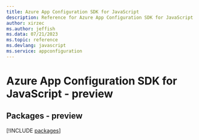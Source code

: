 ```yaml
---
title: Azure App Configuration SDK for JavaScript
description: Reference for Azure App Configuration SDK for JavaScript
author: xirzec
ms.author: jeffish
ms.data: 07/21/2023
ms.topic: reference
ms.devlang: javascript
ms.service: appconfiguration
---
```

# Azure App Configuration SDK for JavaScript - preview
## Packages - preview
[!INCLUDE [packages](app-configuration-index.md)]